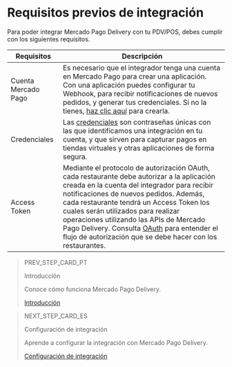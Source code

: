 # Requisitos previos de integración

Para poder integrar Mercado Pago Delivery con tu PDV/POS, debes cumplir con los siguientes requisitos.

| Requisitos | Descripción |
|---|---|
|Cuenta Mercado Pago| Es necesario que el integrador tenga una cuenta en Mercado Pago para crear una aplicación. Con una aplicación puedes configurar tu Webhook, para recibir notificaciones de nuevos pedidos, y generar tus credenciales. Si no la tienes, [haz clic aquí](https://www.mercadopago[FAKER][URL][DOMAIN]/hub/registration/landing) para crearla.|
|Credenciales| Las [credenciales](/developers/es/guides/additional-content/credentials/credentials) son contraseñas únicas con las que identificamos una integración en tu cuenta, y que sirven para capturar pagos en tiendas virtuales y otras aplicaciones de forma segura.|
|Access Token| Mediante el protocolo de autorización OAuth, cada restaurante debe autorizar a la aplicación creada en la cuenta del integrador para recibir notificaciones de nuevos pedidos. Además, cada restaurante tendrá un Access Token los cuales serán utilizados para realizar operaciones utilizando las APIs de Mercado Pago Delivery. Consulta [OAuth](/developers/es/guides/additional-content/security/oauth/introduction) para entender el flujo de autorización que se debe hacer con los restaurantes.|

> PREV_STEP_CARD_PT
>
> Introducción
>
> Conoce cómo funciona Mercado Pago Delivery.
>
> [Introducción](/developers/es/docs/mp-delivery/landing)

> NEXT_STEP_CARD_ES
>
> Configuración de integración
>
> Aprende a configurar la integración con Mercado Pago Delivery.
>
> [Configuración de integración](/developers/es/docs/mp-delivery/integration-configuration)
